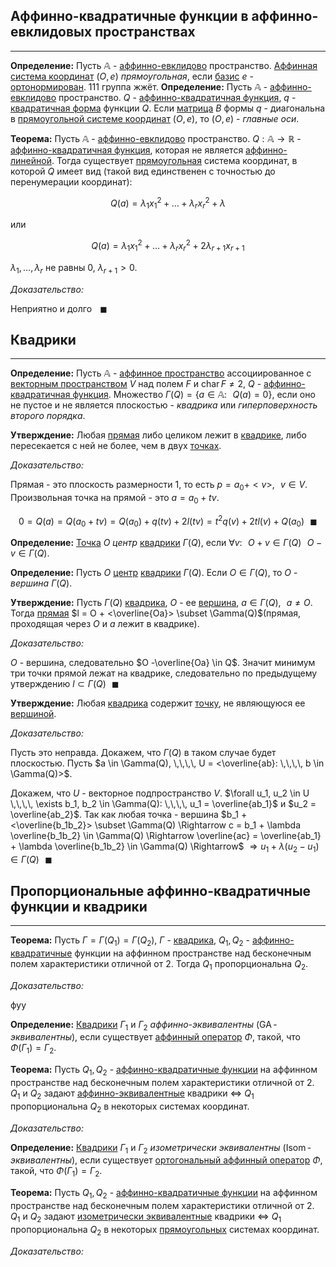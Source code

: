 ## Аффинно-квадратичные функции в аффинно-евклидовых пространствах

---

**Определение:**<a name="definition-0"></a> Пусть $\mathbb{A}$ - [аффинно-евклидово](https://mech-math-msu.github.io/lections/linear-algebra/lection-22.04.23#definition-0) пространство. [Аффинная система координат](https://mech-math-msu.github.io/lections/linear-algebra/lection-11.04.23#definition-3) $(O, e)$ *прямоугольная*, если [базис](https://mech-math-msu.github.io/lections/linear-algebra/lection-1-11.02.23#definition-7) $e$ - [ортонормирован](https://mech-math-msu.github.io/lections/linear-algebra/lection-25.03.23#definition-8).
111 группа жжёт.
**Определение:**<a name="definition-1"></a> Пусть $\mathbb{A}$ - [аффинно-евклидово](https://mech-math-msu.github.io/lections/linear-algebra/lection-22.04.23#definition-0) пространство. $Q$ - [аффинно-квадратичная функция](https://mech-math-msu.github.io/lections/linear-algebra/lection-29.04.23#definition-1), $q$ - [квадратичная форма](https://mech-math-msu.github.io/lections/linear-algebra/lection-18.03.23#definition-3) функции $Q$. Если [матрица](https://mech-math-msu.github.io/lections/linear-algebra/lection-18.03.23#definition-3) $B$ формы $q$ - диагональна в [прямоугольной системе координат](https://mech-math-msu.github.io/lections/linear-algebra/lection-25#definition-0)  $(O, e)$, то $(O, e)$ - *главные оси*.

**Теорема:**<a name="theorem-0"></a> Пусть $\mathbb{A}$ - [аффинно-евклидово](https://mech-math-msu.github.io/lections/linear-algebra/lection-22.04.23#definition-0) пространство. $Q: \mathbb{A} \to \mathbb{R}$ - [аффинно-квадратичная функция](https://mech-math-msu.github.io/lections/linear-algebra/lection-29.04.23#definition-1), которая не является [аффинно-линейной](https://mech-math-msu.github.io/lections/linear-algebra/lection-29.04.23#definition-0). Тогда существует [прямоугольная](https://mech-math-msu.github.io/lections/linear-algebra/lection-25#definition-0) система координат, в которой $Q$ имеет вид (такой вид единственен с точностью до перенумерации координат):

$$Q(a) = \lambda_1 x^2_1 + \ldots + \lambda_r x^2_r + \lambda$$

или

$$Q(a) = \lambda_1 x^2_1 + \ldots + \lambda_r x^2_r + 2 \lambda_{r + 1} x_{r + 1}$$

$\lambda_1, \ldots, \lambda_r$ не равны $0$, $\lambda_{r + 1} > 0$.

*Доказательство:*

Неприятно и долго $\,\,\,\,\blacksquare$

## Квадрики

---

**Определение:**<a name="definition-2"></a> Пусть $\mathbb{A}$ - [аффинное пространство](https://mech-math-msu.github.io/lections/linear-algebra/lection-11.04.23#definition-0) ассоциированное с [векторным пространством](https://mech-math-msu.github.io/lections/linear-algebra/lection-1-11.02.23#definition-0) $V$ над полем $F$ и $\operatorname{char}F \ne 2$, $Q$ - [аффинно-квадратичная функция](https://mech-math-msu.github.io/lections/linear-algebra/lection-29.04.23#definition-1). Множество $\Gamma(Q) = \{a \in \mathbb{A}: \,\,\,\, Q(a) = 0\}$, если оно не пустое и не является плоскостью - *квадрика* или *гиперповерхность второго порядка*.

**Утверждение:**<a name="statement-0"></a> Любая [прямая](https://mech-math-msu.github.io/lections/linear-algebra/lection-11.04.23#definition-5) либо целиком лежит в [квадрике](https://mech-math-msu.github.io/lections/linear-algebra/lection-25#definition-2), либо пересекается с ней не более, чем в двух [точках](https://mech-math-msu.github.io/lections/linear-algebra/lection-11.04.23#definition-0).

*Доказательство:* 

Прямая - это плоскость размерности $1$, то есть $p = a_0 + <v>, \,\,\,\, v \in V$. Произвольная точка на прямой - это $a = a_0 + t v$.

$$0 = Q(a) = Q(a_0 + t v) = Q(a_0) + q(tv) + 2l(tv) = t^2 q(v) + 2 t l(v) + Q(a_0) \,\,\,\,\blacksquare$$

**Определение:**<a name="definition-3"></a>  [Точка](https://mech-math-msu.github.io/lections/linear-algebra/lection-11.04.23#definition-5) $O$ *центр* [квадрики](https://mech-math-msu.github.io/lections/linear-algebra/lection-25#definition-2) $\Gamma(Q)$, если $\forall v: \,\,\,\, O + v \in \Gamma(Q) \,\,\,\, O - v \in \Gamma(Q)$.

**Определение:**<a name="definition-4"></a> Пусть $O$ [центр](https://mech-math-msu.github.io/lections/linear-algebra/lection-25#definition-3) [квадрики](https://mech-math-msu.github.io/lections/linear-algebra/lection-25#definition-2) $\Gamma(Q)$. Если $O \in \Gamma(Q)$, то $O$ - *вершина* $\Gamma(Q)$.

**Утверждение:**<a name="statement-1"></a> Пусть $\Gamma(Q)$ [квадрика](https://mech-math-msu.github.io/lections/linear-algebra/lection-25#definition-2), $O$ - ее [вершина](https://mech-math-msu.github.io/lections/linear-algebra/lection-25#definition-4), $a \in \Gamma(Q), \,\,\,\, a \ne O$. Тогда [прямая](https://mech-math-msu.github.io/lections/linear-algebra/lection-1-13.02.23#definition-1) $l = O + <\overline{Oa}> \subset \Gamma(Q)$(прямая, проходящая через $O$ и $a$ лежит в квадрике).

*Доказательство:*

$O$ - вершина, следовательно $O -\overline{Oa} \in Q$. Значит минимум три точки прямой лежат на квадрике, следовательно по предыдущему утверждению $l \subset \Gamma(Q) \,\,\,\,\blacksquare$

**Утверждение:**<a name="statement-2"></a> Любая [квадрика](https://mech-math-msu.github.io/lections/linear-algebra/lection-25#definition-2) содержит [точку](https://mech-math-msu.github.io/lections/linear-algebra/lection-11.04.23#definition-0), не являющуюся ее [вершиной](https://mech-math-msu.github.io/lections/linear-algebra/lection-25#definition-4).

*Доказательство:*

Пусть это неправда. Докажем, что $\Gamma(Q)$ в таком случае будет плоскостью. Пусть $a \in \Gamma(Q), \,\,\,\, U = <\overline{ab}: \,\,\,\, b \in \Gamma(Q)>$.

Докажем, что $U$ - векторное подпространство $V$. $\forall u_1, u_2 \in U \,\,\,\, \exists b_1, b_2 \in \Gamma(Q): \,\,\,\, u_1 = \overline{ab_1}$ и $u_2 = \overline{ab_2}$. Так как любая точка - вершина $b_1 + <\overline{b_1b_2}> \subset \Gamma(Q) \Rightarrow c = b_1 + \lambda \overline{b_1b_2} \in \Gamma(Q) \Rightarrow \overline{ac} = \overline{ab_1} + \lambda \overline{b_1b_2} \in \Gamma(Q) \Rightarrow$
$\Rightarrow u_1 + \lambda(u_2 - u_1) \in \Gamma(Q) \,\,\,\,\blacksquare$

## Пропорциональные аффинно-квадратичные функции и квадрики

---

**Теорема:**<a name="theorem-1"></a> Пусть $\Gamma = \Gamma(Q_1) = \Gamma(Q_2)$, $\Gamma$ - [квадрика](https://mech-math-msu.github.io/lections/linear-algebra/lection-25#definition-2), $Q_1, Q_2$ - [аффинно-квадратичные](https://mech-math-msu.github.io/lections/linear-algebra/lection-29.04.23#definition-1) функции на аффинном пространстве над бесконечным полем характеристики отличной от $2$. Тогда $Q_1$ пропорциональна $Q_2$.

*Доказательство:*

фуу

**Определение:**<a name="definition-5"></a> [Квадрики](https://mech-math-msu.github.io/lections/linear-algebra/lection-25#definition-2) $\Gamma_1$ и $\Gamma_2$ *аффинно-эквивалентны* ($\operatorname{GA}$-*эквивалентны*), если существует [аффинный оператор](https://mech-math-msu.github.io/lections/linear-algebra/lection-17.04.23#definition-1) $\Phi$, такой, что $\Phi(\Gamma_1) = \Gamma_2$.

**Теорема:**<a name="theorem-2"></a> Пусть $Q_1, Q_2$ - [аффинно-квадратичные функции](https://mech-math-msu.github.io/lections/linear-algebra/lection-29.04.23#definition-1) на аффинном пространстве над бесконечным полем характеристики отличной от $2$. $Q_1$ и $Q_2$ задают [аффинно-эквивалентные](https://mech-math-msu.github.io/lections/linear-algebra/lection-25#definition-5) квадрики $\Leftrightarrow$ $Q_1$ пропорциональна $Q_2$ в некоторых системах координат.

*Доказательство:* 

**Определение:**<a name="definition-6"></a> [Квадрики](https://mech-math-msu.github.io/lections/linear-algebra/lection-25#definition-2) $\Gamma_1$ и $\Gamma_2$ *изометрически эквивалентны* ($\operatorname{Isom}$-*эквивалентны*), если существует [ортогональный аффинный оператор](https://mech-math-msu.github.io/lections/linear-algebra/lection-24.04.23#definition-1) $\Phi$, такой, что $\Phi(\Gamma_1) = \Gamma_2$.

**Теорема:**<a name="theorem-3"></a> Пусть $Q_1, Q_2$ - [аффинно-квадратичные функции](https://mech-math-msu.github.io/lections/linear-algebra/lection-29.04.23#definition-1) на аффинном пространстве над бесконечным полем характеристики отличной от $2$. $Q_1$ и $Q_2$ задают [изометрически эквивалентные](https://mech-math-msu.github.io/lections/linear-algebra/lection-25#definition-6) квадрики $\Leftrightarrow$ $Q_1$ пропорциональна $Q_2$ в некоторых [прямоугольных](https://mech-math-msu.github.io/lections/linear-algebra/lection-25#definition-0) системах координат.

*Доказательство:*

